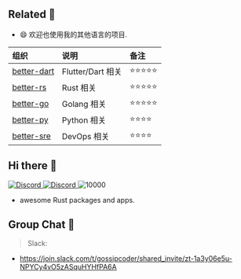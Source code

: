 

## Related 🍄

- 😄 欢迎也使用我的其他语言的项目.

| 组织 | 说明     | 备注       |
| :--------------| :----------------- | :--------- |
| [better-dart](https://github.com/better-dart) |  Flutter/Dart 相关 | ⭐⭐⭐⭐⭐ |
| [better-rs](https://github.com/better-rs/) | Rust 相关 | ⭐⭐⭐⭐⭐ |
| [better-go](https://github.com/better-go) | Golang 相关 | ⭐⭐⭐⭐⭐ |
| [better-py](https://github.com/better-py) | Python 相关 | ⭐⭐⭐⭐ |
| [better-sre](https://github.com/better-sre) | DevOps 相关 | ⭐⭐⭐⭐ |




## Hi there 👋

<!--

**Here are some ideas to get you started:**

🙋‍♀️ A short introduction - what is your organization all about?
🌈 Contribution guidelines - how can the community get involved?
👩‍💻 Useful resources - where can the community find your docs? Is there anything else the community should know?
🍿 Fun facts - what does your team eat for breakfast?
🧙 Remember, you can do mighty things with the power of [Markdown](https://docs.github.com/github/writing-on-github/getting-started-with-writing-and-formatting-on-github/basic-writing-and-formatting-syntax)
-->




<p align="">
    <a href="https://discord.com/invite/MnDA9pfWAW" target="_blank">
      <img src="https://img.shields.io/badge/Discord-GossipCoder-%237289DA.svg?logo=iscord&logoColor=white" alt="Discord">
    </a> 
    <a href="https://discord.com/invite/MnDA9pfWAW" target="_blank">
      <img src="https://img.shields.io/discord/877031318272217179" alt="Discord">
    </a> 
    <img src="https://visitor-badge.laobi.icu/badge?page_id=better-dart" alt="10000" />
</p>



- awesome Rust packages and apps.




## Group Chat 🚀


> Slack:

- https://join.slack.com/t/gossipcoder/shared_invite/zt-1a3y06e5u-NPYCy4vO5zASquHYHfPA6A



